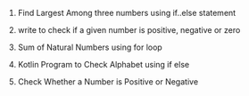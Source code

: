 
1. Find Largest Among three numbers using if..else statement

2. write to check if a given number is positive, negative or zero

3. Sum of Natural Numbers using for loop

4. Kotlin Program to Check Alphabet using if else

5. Check Whether a Number is Positive or Negative